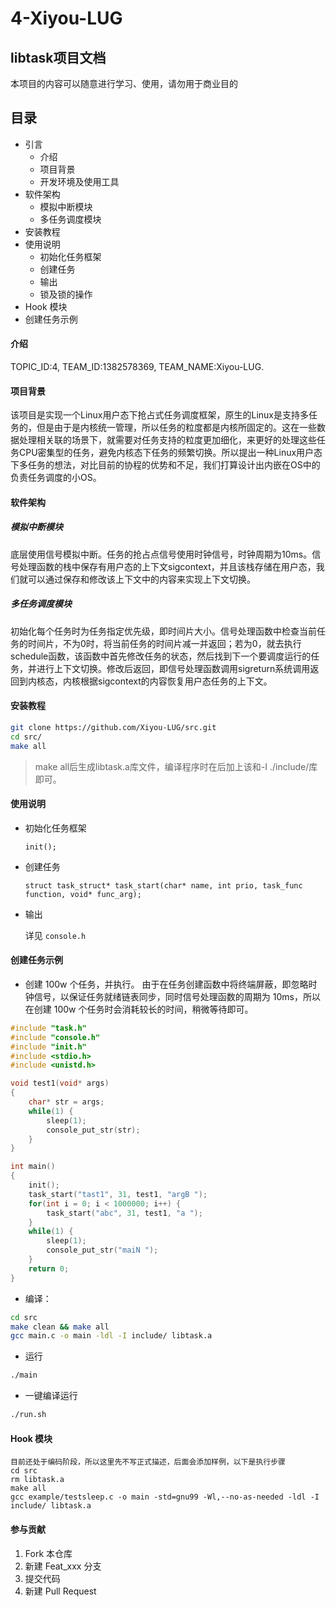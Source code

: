 # 4-Xiyou-LUG

## libtask项目文档
本项目的内容可以随意进行学习、使用，请勿用于商业目的
## 目录
* 引言
    - 介绍
    - 项目背景
    - 开发环境及使用工具
* 软件架构
    - 模拟中断模块
    - 多任务调度模块
* 安装教程
* 使用说明
    - 初始化任务框架
    - 创建任务
    - 输出
    - 锁及锁的操作
* Hook 模块
* 创建任务示例
#### 介绍
TOPIC_ID:4, TEAM_ID:1382578369, TEAM_NAME:Xiyou-LUG.

#### 项目背景

该项目是实现一个Linux用户态下抢占式任务调度框架，原生的Linux是支持多任务的，但是由于是内核统一管理，所以任务的粒度都是内核所固定的。这在一些数据处理相关联的场景下，就需要对任务支持的粒度更加细化，来更好的处理这些任务CPU密集型的任务，避免内核态下任务的频繁切换。所以提出一种Linux用户态下多任务的想法，对比目前的协程的优势和不足，我们打算设计出内嵌在OS中的负责任务调度的小OS。

#### 软件架构

##### 模拟中断模块

底层使用信号模拟中断。任务的抢占点信号使用时钟信号，时钟周期为10ms。信号处理函数的栈中保存有用户态的上下文sigcontext，并且该栈存储在用户态，我们就可以通过保存和修改该上下文中的内容来实现上下文切换。

##### 多任务调度模块
初始化每个任务时为任务指定优先级，即时间片大小。信号处理函数中检查当前任务的时间片，不为0时，将当前任务的时间片减一并返回；若为0，就去执行schedule函数，该函数中首先修改任务的状态，然后找到下一个要调度运行的任务，并进行上下文切换。修改后返回，即信号处理函数调用sigreturn系统调用返回到内核态，内核根据sigcontext的内容恢复用户态任务的上下文。

#### 安装教程

```bash
git clone https://github.com/Xiyou-LUG/src.git
cd src/
make all
```
>make all后生成libtask.a库文件，编译程序时在后加上该和-I ./include/库即可。

#### 使用说明

* 初始化任务框架

  `init();`

* 创建任务

  `struct task_struct* task_start(char* name, int prio, task_func function, void* func_arg);`

* 输出

   详见 `console.h`

#### 创建任务示例

 - 创建 100w 个任务，并执行。
  由于在任务创建函数中将终端屏蔽，即忽略时钟信号，以保证任务就绪链表同步，同时信号处理函数的周期为 10ms，所以在创建 100w 个任务时会消耗较长的时间，稍微等待即可。
```c
#include "task.h"
#include "console.h"
#include "init.h"
#include <stdio.h>
#include <unistd.h>

void test1(void* args)
{
    char* str = args;
    while(1) {
        sleep(1);
        console_put_str(str);
    }
}

int main()
{
    init();
    task_start("tast1", 31, test1, "argB ");
    for(int i = 0; i < 1000000; i++) {
        task_start("abc", 31, test1, "a ");
    }
    while(1) {
        sleep(1);
        console_put_str("maiN ");
    }
    return 0;
}
```

* 编译：
```bash
cd src
make clean && make all
gcc main.c -o main -ldl -I include/ libtask.a
```

* 运行
```bash
./main
```

* 一键编译运行
```bash
./run.sh
```

#### Hook 模块
```
目前还处于编码阶段，所以这里先不写正式描述，后面会添加样例，以下是执行步骤
cd src
rm libtask.a
make all
gcc example/testsleep.c -o main -std=gnu99 -Wl,--no-as-needed -ldl -I include/ libtask.a
```

#### 参与贡献

1.  Fork 本仓库
2.  新建 Feat_xxx 分支
3.  提交代码
4.  新建 Pull Request
